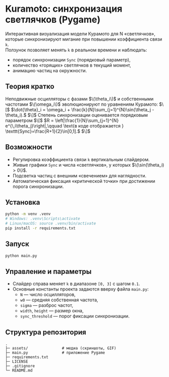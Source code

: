 # Kuramoto: синхронизация светлячков (Pygame)

Интерактивная визуализация модели Курамото для N «светлячков», которые синхронизируют мигание при повышении коэффициента связи `k`.  
Ползунок позволяет менять `k` в реальном времени и наблюдать:
- порядок синхронизации `Sync` (порядковый параметр),
- количество «горящих» светлячков в текущий момент,
- анимацию частиц на окружности.

## Теория кратко
Неподвижные осцилляторы с фазами $\(\theta_i\)$ и собственными частотами $\(\omega_i\)$ эволюционируют по уравнениям Курамото:
$\[$
$\dot{\theta}_i = \omega_i + \frac{k}{N}\sum_{j=1}^{N}\sin(\theta_j - \theta_i).$
$\]$
Степень синхронизации оценивается порядковым параметром
$\[$
$R = \left|\frac{1}{N}\sum_{j=1}^{N} e^{\,i\theta_j}\right|,\qquad \text{в коде отображается } \texttt{Sync}=\frac{R+1}{2}\in[0,1].$
$\]$

## Возможности
- Регулировка коэффициента связи `k` вертикальным слайдером.
- Живые графики `Sync` и числа «светлячков», у которых $\(\sin(\theta_i) > 0\)$.
- Подсветка частиц с внешним «свечением» для наглядности.
- Автоматическая фиксация «критической точки» при достижении порога синхронизации.

## Установка
```bash
python -m venv .venv
# Windows: .venv\Scripts\activate
# Linux/macOS: source .venv/bin/activate
pip install -r requirements.txt
```

## Запуск
```bash
python main.py
```

## Управление и параметры
- Слайдер справа меняет `k` в диапазоне `[0, 3]` с шагом `0.1`.
- Основные константы проекта задаются вверху файла `main.py`:
  - `N` — число осцилляторов,
  - `w0` — средняя собственная частота,
  - `sigma` — разброс частот,
  - `width`, `height` — размер окна,
  - `sync_threshold` — порог фиксации синхронизации.

## Структура репозитория
```
.
├─ assets/               # медиа (скриншоты, GIF)
├─ main.py               # приложение Pygame
├─ requirements.txt
├─ LICENSE
├─ .gitignore
└─ README.md
```

